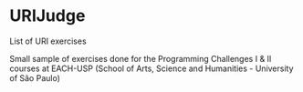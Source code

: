 # URIJudge
List of URI exercises

Small sample of exercises done for the Programming Challenges I & II courses at EACH-USP (School of Arts, Science and Humanities - University of São Paulo)
